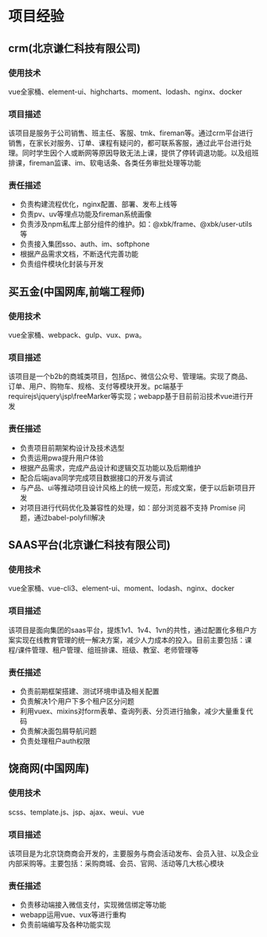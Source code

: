 # 项目经验

## crm(北京谦仁科技有限公司)

### 使用技术

vue全家桶、element-ui、highcharts、moment、lodash、nginx、docker

### 项目描述

该项目是服务于公司销售、班主任、客服、tmk、fireman等。通过crm平台进行销售，在家长对服务、订单、课程有疑问的，都可联系客服，通过此平台进行处理。同时学生因个人或断网等原因导致无法上课，提供了停转调退功能。以及组班排课，fireman监课、im、软电话条、各类任务审批处理等功能	


### 责任描述

- 负责构建流程优化，nginx配置、部署、发布上线等
- 负责pv、uv等埋点功能及fireman系统画像
- 负责涉及npm私库上部分组件的维护。如：@xbk/frame、@xbk/user-utils等
- 负责接入集团sso、auth、im、softphone
- 根据产品需求文档，不断迭代完善功能
- 负责组件模块化封装与开发

## 买五金(中国网库,前端工程师)

### 使用技术

vue全家桶、webpack、gulp、vux、pwa。

### 项目描述

该项目是一个b2b的商城类项目，包括pc、微信公众号、管理端。实现了商品、订单、用户、购物车、规格、支付等模块开发。pc端基于requirejs\jquery\jsp\freeMarker等实现；webapp基于目前前沿技术vue进行开发

### 责任描述

- 负责项目前期架构设计及技术选型
- 负责运用pwa提升用户体验
- 根据产品需求，完成产品设计和逻辑交互功能以及后期维护
- 配合后端java同学完成项目数据接口的开发与调试
- 与产品、ui等推动项目设计风格上的统一规范，形成文案，便于以后新项目开发
- 对项目进行代码优化及兼容性的处理，如：部分浏览器不支持 Promise 问题，通过babel-polyfill解决

## SAAS平台(北京谦仁科技有限公司)

### 使用技术

vue全家桶、vue-cli3、element-ui、moment、lodash、nginx、docker

### 项目描述

该项目是面向集团的saas平台，提炼1v1、1v4、1vn的共性，通过配置化多租户方案实现在线教育管理的统一解决方案，减少人力成本的投入。目前主要包括：课程/课件管理、租户管理、组班排课、班级、教室、老师管理等


### 责任描述

- 负责前期框架搭建、测试环境申请及相关配置
- 负责解决1个用户下多个租户区分问题
- 利用vuex、mixins对form表单、查询列表、分页进行抽象，减少大量重复代码
- 负责解决面包屑导航问题
- 负责处理租户auth权限


## 饶商网(中国网库)

### 使用技术

scss、template.js、jsp、ajax、weui、vue

### 项目描述

该项目是为北京饶商商会开发的，主要服务与商会活动发布、会员入驻、以及企业内部采购等。主要包括：采购商城、会员、官网、活动等几大核心模块


### 责任描述

- 负责移动端接入微信支付，实现微信绑定等功能
- webapp运用vue、vux等进行重构
- 负责前端编写及各种功能实现


